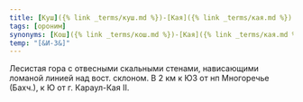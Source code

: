 ```yaml
---
title: [Куш]({% link _terms/куш.md %})-[Кая]({% link _terms/кая.md %}) V
tags: [ороним]
synonyms: [Кош]({% link _terms/кош.md %})-[Кая]({% link _terms/кая.md %})
temp: "[&И-3&]"
---
```


Лесистая гора с отвесными скальными стенами, нависающими ломаной линией над
вост. склоном. В 2 км к ЮЗ от нп Многоречье (Бахч.), к Ю от г. Караул-Кая II.
